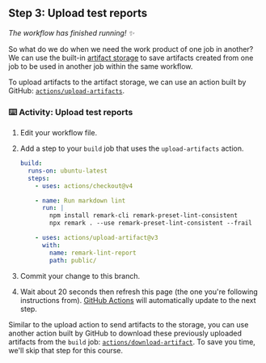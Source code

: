 <!--
  <<< Author notes: Step 3 >>>
  Start this step by acknowledging the previous step.
  Define terms and link to docs.github.com.
-->

## Step 3: Upload test reports

_The workflow has finished running! :sparkles:_

So what do we do when we need the work product of one job in another? We can use the built-in [artifact storage](https://docs.github.com/en/actions/advanced-guides/storing-workflow-data-as-artifacts) to save artifacts created from one job to be used in another job within the same workflow.

To upload artifacts to the artifact storage, we can use an action built by GitHub: [`actions/upload-artifacts`](https://github.com/actions/upload-artifact).

### :keyboard: Activity: Upload test reports

1. Edit your workflow file.
1. Add a step to your `build` job that uses the `upload-artifacts` action.

   ```yaml
   build:
     runs-on: ubuntu-latest
     steps:
       - uses: actions/checkout@v4

       - name: Run markdown lint
         run: |
           npm install remark-cli remark-preset-lint-consistent
           npx remark . --use remark-preset-lint-consistent --frail

       - uses: actions/upload-artifact@v3
         with:
           name: remark-lint-report
           path: public/
   ```

1. Commit your change to this branch.
1. Wait about 20 seconds then refresh this page (the one you're following instructions from). [GitHub Actions](https://docs.github.com/en/actions) will automatically update to the next step.

Similar to the upload action to send artifacts to the storage, you can use another action built by GitHub to download these previously uploaded artifacts from the `build` job: [`actions/download-artifact`](https://github.com/actions/download-artifact). To save you time, we'll skip that step for this course.
